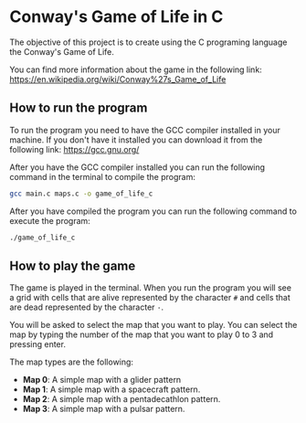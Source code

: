 # Conway's Game of Life in C

The objective of this project is to create using the C programing language the Conway's Game of Life.

You can find more information about the game in the following link:
<https://en.wikipedia.org/wiki/Conway%27s_Game_of_Life>

## How to run the program

To run the program you need to have the GCC compiler installed in your machine. If you don't have it installed you can download it from the following link:
<https://gcc.gnu.org/>

After you have the GCC compiler installed you can run the following command in the terminal to compile the program:

```bash
gcc main.c maps.c -o game_of_life_c
```

After you have compiled the program you can run the following command to execute the program:

```bash
./game_of_life_c
```

## How to play the game

The game is played in the terminal. When you run the program you will see a grid with cells that are alive represented by the character `#` and cells that are dead represented by the character `·`.

You will be asked to select the map that you want to play. You can select the map by typing the number of the map that you want to play 0 to 3 and pressing enter.

The map types are the following:

- **Map 0**: A simple map with a glider pattern
- **Map 1**: A simple map with a spacecraft pattern.
- **Map 2**: A simple map with a pentadecathlon pattern.
- **Map 3**: A simple map with a pulsar pattern.

